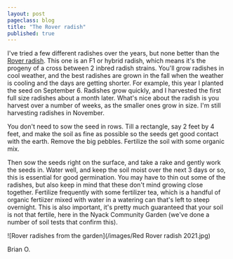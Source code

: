 ```yaml
---
layout: post
pageclass: blog
title: "The Rover radish"
published: true
---
```

I've tried a few different radishes over the years, but none better than the [Rover radish](https://www.johnnyseeds.com/vegetables/radishes/round-radishes/rover-f1-radish-seed-664.html). This one is an F1 or hybrid radish, which means it's the progeny of a cross between 2 inbred radish strains. You'll grow radishes in cool weather, and the best radishes are grown in the fall when the weather is cooling and the days are getting shorter. For example, this year I planted the seed on September 6. Radishes grow quickly, and I harvested the first full size radishes about a month later. What's nice about the radish is you harvest over a number of weeks, as the smaller ones grow in size. I'm still harvesting radishes in November.

You don't need to sow the seed in rows. Till a rectangle, say 2 feet by 4 feet, and make the soil as fine as possible so the seeds get good contact with the earth. Remove the big pebbles. Fertilize the soil with some organic mix.

Then sow the seeds right on the surface, and take a rake and gently work the seeds in. Water well, and keep the soil moist over the next 3 days or so, this is essential for good germination. You may have to thin out some of the radishes, but also keep in mind that these don't mind growing close together. Fertilize frequently with some fertilizer tea, which is a handful of organic fertiizer mixed with water in a watering can that's left to steep overnight. This is also important, it's pretty much guaranteed that your soil is not that fertile, here in the Nyack Community Garden (we've done a number of soil tests that confirm this).

![Rover radishes from the garden](/images/Red Rover radish 2021.jpg)

Brian O.